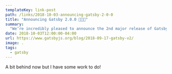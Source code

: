 ```yaml
---
templateKey: link-post
path: /links/2018-10-03-announcing-gatsby-2-0-0
title: "Announcing Gatsby 2.0.0 🎉🎉🎉"
summary:
  "We’re incredibly pleased to announce the 2nd major release of Gatsby! Gatsby is a blazing fast modern website and app generator. Thousands of developers use Gatsby to create amazing blogs, apps, marketing and ecommerce sites, documentation, and more! "
date: 2018-10-03T12:00:00-04:00
url: https://www.gatsbyjs.org/blog/2018-09-17-gatsby-v2/
image: .
tags:
  - gatsby
---
```

A bit behind now but I have some work to do!